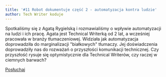 ```yaml
---
title: '#11 Robot dokumentuje część 2 - automatyzacja kontra ludzie'
author: Tech Writer koduje
---
```


Spotkaliśmy się z Agatą Rygielską i rozmawialiśmy o wpływie automatyzacji na
ludzi i ich pracę. Agata jest Technical Writerką od 2 lat, a wcześniej pracowała
w branży tłumaczeniowej. Widziała jak automatyzacja doprowadziła do
marginalizacji "białkowych" tłumaczy. Jej doświadczenia doprowadziły nas do
rozważań o przyszłości komunikacji technicznej. Czy przyszłość rysuje się
optymistycznie dla Technical Writerów, czy raczej w ciemnych barwach?

<a class="listenButton pixelButton" href="https://anchor.fm/docdeveloper/episodes/11-Robot-dokumentuje-cz-2---automatyzacja-kontra-ludzie-e9fvag/a-a15cigr" target="_blank" rel="noopener noreferrer">Posłuchaj</a>
